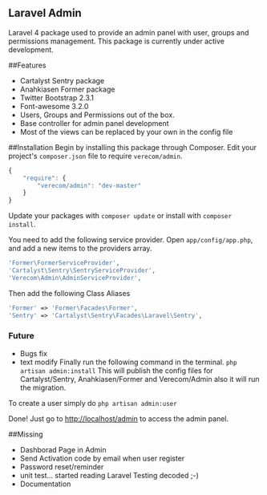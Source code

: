## Laravel Admin 


Laravel 4 package used to provide an admin panel with user, groups and permissions management.
This package is currently under active development.

##Features
* Cartalyst Sentry package
* Anahkiasen Former package
* Twitter Bootstrap 2.3.1
* Font-awesome 3.2.0
* Users, Groups and Permissions out of the box.
* Base controller for admin panel development
* Most of the views can be replaced by your own in the config file

##Installation
Begin by installing this package through Composer. Edit your project's `composer.json` file to require `verecom/admin`.

```javascript
{
    "require": {
        "verecom/admin": "dev-master"
    }
}
```

Update your packages with `composer update` or install with `composer install`.

You need to add the following service provider. 
Open `app/config/app.php`, and add a new items to the providers array.

```php
'Former\FormerServiceProvider',
'Cartalyst\Sentry\SentryServiceProvider',
'Verecom\Admin\AdminServiceProvider',
```

Then add the following Class Aliases
```php
'Former' => 'Former\Facades\Former',
'Sentry' => 'Cartalyst\Sentry\Facades\Laravel\Sentry',
```

### Future
* Bugs fix
* text modify
Finally run the following command in the terminal. `php artisan admin:install`
This will publish the config files for Cartalyst/Sentry, Anahkiasen/Former and Verecom/Admin also it will run the migration.

To create a user simply do `php artisan admin:user`

Done! Just go to [http://localhost/admin](http://localhost/admin) to access the admin panel.

##Missing
* Dashborad Page in Admin
* Send Activation code by email when user register
* Password reset/reminder
* unit test… started reading Laravel Testing decoded ;-)
* Documentation
